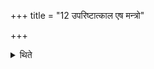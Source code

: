 +++
title = "12 उपरिष्टात्काल एष मन्त्रो"

+++

<details><summary>थिते</summary>

उपरिष्टात्काल एष मन्त्रो भवतीत्यपरम् १२
</details>
